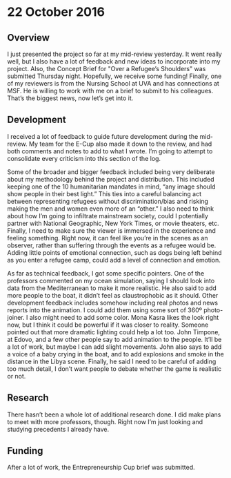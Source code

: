 # 22 October 2016

## Overview

I just presented the project so far at my mid-review yesterday. It went really well, but I also have a lot of feedback and new ideas to incorporate into my project. Also, the Concept Brief for "Over a Refugee’s Shoulders" was submitted Thursday night. Hopefully, we receive some funding! Finally, one of my reviewers is from the Nursing School at UVA and has connections at MSF. He is willing to work with me on a brief to submit to his colleagues. That’s the biggest news, now let’s get into it.

## Development

I received a lot of feedback to guide future development during the mid-review. My team for the E-Cup also made it down to the review, and had both comments and notes to add to what I wrote. I’m going to attempt to consolidate every criticism into this section of the log.

Some of the broader and bigger feedback included being very deliberate about my methodology behind the project and distribution. This included keeping one of the 10 humanitarian mandates in mind, “any image should show people in their best light.” This ties into a careful balancing act between representing refugees without discrimination/bias and risking making the men and women even more of an “other.” I also need to think about how I’m going to infiltrate mainstream society, could I potentially partner with National Geographic, New York Times, or movie theaters, etc. Finally, I need to make sure the viewer is immersed in the experience and feeling something. Right now, it can feel like you’re in the scenes as an observer, rather than suffering through the events as a refugee would be. Adding little points of emotional connection, such as dogs being left behind as you enter a refugee camp, could add a level of connection and emotion.

As far as technical feedback, I got some specific pointers. One of the professors commented on my ocean simulation, saying I should look into data from the Mediterranean to make it more realistic. He also said to add more people to the boat, it didn’t feel as claustrophobic as it should. Other development feedback includes somehow including real photos and news reports into the animation. I could add them using some sort of 360º photo-joiner. I also might need to add some color. Mona Kasra likes the look right now, but I think it could be powerful if it was closer to reality. Someone pointed out that more dramatic lighting could help a lot too. John Timpone, at Edovo, and a few other people say to add animation to the people. It’ll be a lot of work, but maybe I can add slight movements. John also says to add a voice of a baby crying in the boat, and to add explosions and smoke in the distance in the Libya scene. Finally, he said I need to be careful of adding too much detail, I don’t want people to debate whether the game is realistic or not.

## Research

There hasn’t been a whole lot of additional research done. I did make plans to meet with more professors, though. Right now I’m just looking and studying precedents I already have.

## Funding

After a lot of work, the Entrepreneurship Cup brief was submitted.